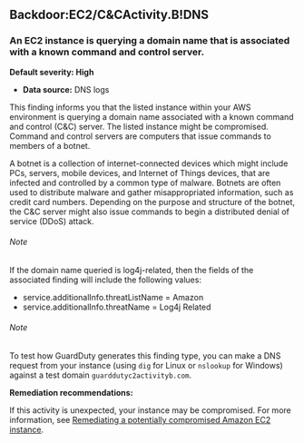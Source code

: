 Backdoor:EC2/C&CActivity.B!DNS
------------------------------

### An EC2 instance is querying a domain name that is associated with a known command and control server.

**Default severity: High**

* **Data source:** DNS logs

This finding informs you that the listed instance within your AWS environment is querying a domain name associated with a known command and control (C&C) server. The listed instance might be compromised. Command and control servers are computers that issue commands to members of a botnet.

A botnet is a collection of internet-connected devices which might include PCs, servers, mobile devices, and Internet of Things devices, that are infected and controlled by a common type of malware. Botnets are often used to distribute malware and gather misappropriated information, such as credit card numbers. Depending on the purpose and structure of the botnet, the C&C server might also issue commands to begin a distributed denial of service (DDoS) attack.

###### Note

If the domain name queried is log4j-related, then the fields of the associated finding will include the following values:

* service.additionalInfo.threatListName = Amazon
* service.additionalInfo.threatName = Log4j Related

###### Note

To test how GuardDuty generates this finding type, you can make a DNS request from your instance (using `dig` for Linux or `nslookup` for Windows) against a test domain `guarddutyc2activityb.com`.

**Remediation recommendations:**

If this activity is unexpected, your instance may be compromised. For more information, see [Remediating a potentially compromised Amazon EC2 instance](https://docs.aws.amazon.com/guardduty/latest/ug/compromised-ec2.html).